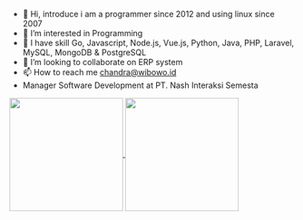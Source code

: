 - 👋 Hi, introduce i am a programmer since 2012 and using linux since 2007
- 👀 I’m interested in Programming
- 🌱 I have skill Go, Javascript, Node.js, Vue.js, Python, Java, PHP, Laravel, MySQL, MongoDB & PostgreSQL
- 💞️ I’m looking to collaborate on ERP system
- 📫 How to reach me chandra@wibowo.id
- Manager Software Development at PT. Nash Interaksi Semesta

<!---
wibowo-id/wibowo-id is a ✨ special ✨ repository because its `README.md` (this file) appears on your GitHub profile.
You can click the Preview link to take a look at your changes.
--->
<!--<picture>
  <source
    srcset="https://github-readme-stats.vercel.app/api?username=wibowo-id&show_icons=true&theme=tokyonight"
    media="(prefers-color-scheme: dark)"
  />
  <source
    srcset="https://github-readme-stats.vercel.app/api?username=wibowo-id&show_icons=true&theme=tokyonight"
    media="(prefers-color-scheme: dark), (prefers-color-scheme: no-preference)"
  />
  <img src="https://github-readme-stats.vercel.app/api?username=wibowo-id&show_icons=true&theme=tokyonight" />
</picture>

<picture>
  <source
    srcset="https://github-readme-stats.vercel.app/api/top-langs/?username=wibowo-id&layout=compact&show_icons=true&theme=tokyonight"
    media="(prefers-color-scheme: dark)"
  />
  <source
    srcset="https://github-readme-stats.vercel.app/api/top-langs/?username=wibowo-id&layout=compact&show_icons=true&theme=tokyonight"
    media="(prefers-color-scheme: dark), (prefers-color-scheme: no-preference)"
  />
  <img src="https://github-readme-stats.vercel.app/api/top-langs/?username=wibowo-id&layout=compact&show_icons=true&theme=tokyonight" />
</picture> -->


<a href="https://github.com/wibowo-id/github-readme-stats">
  <img height=200 align="center" src="https://github-readme-stats.vercel.app/api?username=wibowo-id&show_icons=true&theme=tokyonight" />
</a>
<a href="https://github.com/wibowo-id/convoychat">
  <img height=200 align="center" src="https://github-readme-stats.vercel.app/api/top-langs/?username=wibowo-id&layout=compact&show_icons=true&theme=tokyonight" />
</a>
